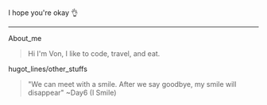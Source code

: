 I hope you're okay :ok_hand:
***
About_me
>  Hi I'm Von, I like to code, travel, and eat.

hugot_lines/other_stuffs
> "We can meet with a smile. After we say goodbye, my smile will disappear" ~Day6 (I Smile)